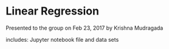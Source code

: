 # Linear Regression
Presented to the group on Feb 23, 2017 by Krishna Mudragada

includes: Jupyter notebook file and data sets